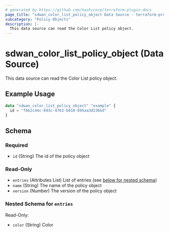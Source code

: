 ```yaml
---
# generated by https://github.com/hashicorp/terraform-plugin-docs
page_title: "sdwan_color_list_policy_object Data Source - terraform-provider-sdwan"
subcategory: "Policy Objects"
description: |-
  This data source can read the Color List policy object.
---
```


# sdwan_color_list_policy_object (Data Source)

This data source can read the Color List policy object.

## Example Usage

```terraform
data "sdwan_color_list_policy_object" "example" {
  id = "f6b2c44c-693c-4763-b010-895aa3d236bd"
}
```

<!-- schema generated by tfplugindocs -->
## Schema

### Required

- `id` (String) The id of the policy object

### Read-Only

- `entries` (Attributes List) List of entries (see [below for nested schema](#nestedatt--entries))
- `name` (String) The name of the policy object
- `version` (Number) The version of the policy object

<a id="nestedatt--entries"></a>
### Nested Schema for `entries`

Read-Only:

- `color` (String) Color
